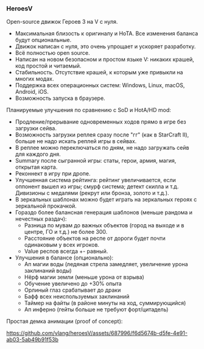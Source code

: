 ### HeroesV

Open-source движок Героев 3 на V с нуля.

- Максимальная близость к оригиналу и HoTA. Все изменения баланса будут опциональные.
- Движок написан с нуля, это очень упрощает и ускоряет разработку.
- Всё полностью open source.
- Написан на новом безопасном и простом языке V: никаких крашей, код простой и читаемый.
- Стабильность. Отсутствие крашей, к которым уже привыкли на многих модах.
- Поддержка всех операционных систем: Windows, Linux, macOS, Android, iOS.
- Возможность запуска в браузере.

Планируемые улучшения по сравнению с SoD и HotA/HD mod:
- Продление/прерывание одновременных ходов прямо в игре без загрузки сейва.
- Возможность загрузки реплея сразу после "гг" (как в StarCraft II), больше не надо
  искать реплей игры в сейвах.
- В реплее можно переключаться по дням, не надо загружать сейв для каждого дня.
- Summary после сыгранной игры: статы, герои, армия, магия, открытая карта.
- Реконнект в игру при дропе.
- Улучшенная система рейтинга: рейтинг увеличивается, если оппонент вышел из игры; 
  смурф система; детект скилла и т.д. Дивизионы с медалями (рекрут или бронза, золото и т.д.).
- В зеркальных шаблонах можно будет играть на зеркальных героях с зеркальной прокачкой.
- Гораздо более балансная генерация шаблонов (меньше рандома и нечестных раздач):
    * Разница по мувам до важных объектов (город на выходе и в центре, ГО и т.д.)
        не более 300.
    * Расстояние объектов на респе от дороги будет почти одинаковым у всех игроков.
    * Value респов всегда +- равный.
- Улучшения в балансе (опционально):
    * Ап магии воды (ледяная стрела замедляет, увеличение урона заклинаний воды)
    * Нёрф магии земли (меньше урона от взрыва)
    * Обучение увеличено до +30% опыта
    * Орлиный глаз срабатывает до драки
    * Бафф всех неиспользуемых заклинаний
    * Таймер на файты (в районе минуты на ход, суммирующийся)
    * Ап инферно (гейты больше не требуют форт/цитадель)
    

Простая демка анимации (proof of concept):

https://github.com/vlang/heroesV/assets/687996/f6d5674b-d5fe-4e91-ab03-5ab49b91f53b

